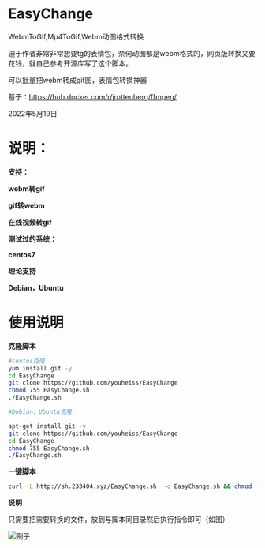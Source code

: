 # EasyChange
WebmToGif,Mp4ToGif,Webm动图格式转换

迫于作者非常非常想要tg的表情包，奈何动图都是webm格式的，网页版转换又要花钱，就自己参考开源库写了这个脚本。

可以批量把webm转成gif图，表情包转换神器

基于：https://hub.docker.com/r/jrottenberg/ffmpeg/

2022年5月19日

# 说明：

**支持：**

**webm转gif**

**gif转webm**

**在线视频转gif**

**测试过的系统：**

**centos7**

**理论支持**

**Debian，Ubuntu**

# 使用说明

**克隆脚本**



```bash
#centos克隆
yum install git -y
cd EasyChange
git clone https://github.com/youheiss/EasyChange
chmod 755 EasyChange.sh
./EasyChange.sh
```


```bash
#Debian，Ubuntu克隆

apt-get install git -y
git clone https://github.com/youheiss/EasyChange
cd EasyChange
chmod 755 EasyChange.sh
./EasyChange.sh
```

**一键脚本**
```bash
curl -L http://sh.233404.xyz/EasyChange.sh  -o EasyChange.sh && chmod +755 EasyChange.sh && sudo ./EasyChange.sh
```

**说明**

只需要把需要转换的文件，放到与脚本同目录然后执行指令即可（如图）

![例子](https://user-images.githubusercontent.com/56901101/169345484-04bb6de7-b100-4b21-a441-b68724825ba0.png)


